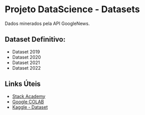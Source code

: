 # Projeto DataScience - Datasets

Dados minerados pela API GoogleNews.


## Dataset Definitivo:

- Dataset 2019
- Dataset 2020 
- Dataset 2021
- Dataset 2022

## Links Úteis

- [Stack Academy](https://stackacademy.com.br)
- [Google COLAB](https://colab.research.google.com/?hl=pt_BR)
- [Kaggle - Dataset](https://www.kaggle.com)
